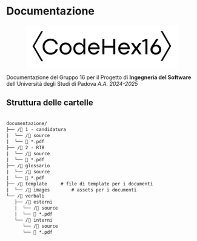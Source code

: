 # Documentazione
<p align=center>
<img src="https://github.com/CodeHex16/documentazione/blob/main/template/images/logo_extended_b.webp" width=400 alt="CodeHex16 Logo">
</p>

Documentazione del Gruppo 16 per il Progetto di **Ingegneria del Software** dell'Università degli Studi di Padova _A.A. 2024-2025_

## Struttura delle cartelle
<!-- INIZIO TREE DIRECTORY -->
```

documentazione/
├── /📁 1 - candidatura
|  └── /📁 source
|  └── 📄 *.pdf
├── /📁 2 - RTB
|  └── /📁 source
|  └── 📄 *.pdf
├── /📁 glossario
|  └── /📁 source
|  └── 📄 *.pdf
├── /📁 template		# file di template per i documenti
|  └── /📁 images		# assets per i documenti
└── /📁 verbali
   ├── /📁 esterni
   |  └── /📁 source
   |  └── 📄 *.pdf
   └── /📁 interni
      └── /📁 source
      └── 📄 *.pdf


```
<!-- FINE TREE DIRECTORY -->